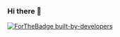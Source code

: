 ### Hi there 👋

[![ForTheBadge built-by-developers](http://ForTheBadge.com/images/badges/built-by-developers.svg)](https://GitHub.com/Naereen/)

<!--
**gotoxavier2333/gotoxavier2333** is a ✨ _special_ ✨ repository because its `README.md` (this file) appears on your GitHub profile.

Here are some ideas to get you started:

- 🔭 I’m currently working on ...
- 🌱 I’m currently learning ...
- 👯 I’m looking to collaborate on ...
- 🤔 I’m looking for help with ...
- 💬 Ask me about ...
- 📫 How to reach me: ...
- 😄 Pronouns: ...
- ⚡ Fun fact: ...
-->
